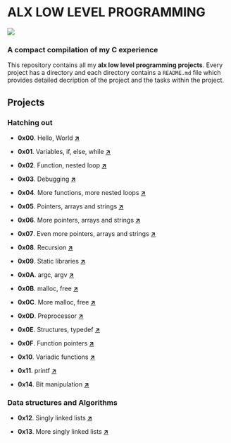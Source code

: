 # ALX LOW LEVEL PROGRAMMING
![](https://s3.amazonaws.com/intranet-projects-files/holbertonschool-low_level_programming/216/IMG_2410.JPG)

### A compact compilation of my C experience

This repository contains all my **alx low level programming projects**. Every project has a directory and each directory contains a `README.md` file which provides detailed decription of the project and the tasks within the project.

## Projects

### Hatching out

- **0x00**. Hello, World [**↗**](0x00-hello_world)

- **0x01**. Variables, if, else, while [**↗**](0x01-variables_if_else_while)

- **0x02**. Function, nested loop [**↗**](0x02-functions_nested_loops)

- **0x03**. Debugging [**↗**](0x03-debugging)

- **0x04**. More functions, more nested loops [**↗**](0x04-more_functions_nested_loops)

- **0x05**. Pointers, arrays and strings [**↗**](0x05-pointers_arrays_strings)

- **0x06**. More pointers, arrays and strings [**↗**](0x06-pointers_arrays_strings)

- **0x07**. Even more pointers, arrays and strings [**↗**](0x07-pointers_arrays_strings) 

- **0x08**. Recursion [**↗**](0x08-recursion)

- **0x09**. Static libraries [**↗**](0x09-static_libraries)

- **0x0A**. argc, argv [**↗**](0x0A-argc_argv)

- **0x0B**. malloc, free [**↗**](0x0B-malloc_free)

- **0x0C**. More malloc, free [**↗**](0x0C-more_malloc_free)

- **0x0D**. Preprocessor [**↗**](0x0D-preprocessor)

- **0x0E**. Structures, typedef [**↗**](0x0E-structures_typedef)

- **0x0F**. Function pointers [**↗**](0x0F-function_pointers)

- **0x10**. Variadic functions [**↗**](0x10-variadic_functions)

- **0x11**. printf [**↗**](https://github.com/mcsavvy/printf)

- **0x14**. Bit manipulation [**↗**](0x14-bit_manipulation)

### Data structures and Algorithms

- **0x12**. Singly linked lists [**↗**](0x12-singly_linked_lists)

- **0x13**. More singly linked lists [**↗**](0x13-more_singly_linked_lists)
